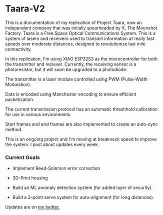 # Taara-V2

This is a documentation of my replication of Project Taara, now an independent company that was initially spearheaded by X, The Moonshot Factory. Taara is a Free Space Optical Communications System. This is a system of lasers and receivers used to transmit information at really fast speeds over moderate distances, designed to revolutionize last mile connectivity. 

In this replication, I'm using XIAO ESP32S3 as the microcontroller for both the transmitter and reciever. Currently, the receiving sensor is a photoresistor, but it will soon be upgraded to a photodiode. 

The transmitter is a laser module controlled using PWM (Pulse-Width Modulation).

Data is encoded using Manchester encoding to ensure efficient packetization.

The current transmission protocol has an automatic threshhold calibration for use in various environments. 

Start frames and end frames are also implemented to create an auto-sync method. 

This is an ongoing project and I'm moving at breakneck speed to improve the system. I post about updates every week.

### Current Goals

- Implement Reed-Solomon error correction

- 3D-Print housing

- Build an ML anomaly detection system (for added layer of security).

- Build a 3-point servo system for auto-alignment (for long distances).


Updates are on [my twitter.](https://x.com/harishvin_s)

